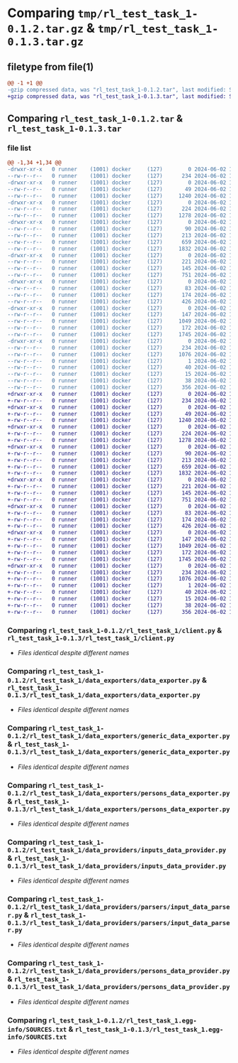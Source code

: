# Comparing `tmp/rl_test_task_1-0.1.2.tar.gz` & `tmp/rl_test_task_1-0.1.3.tar.gz`

## filetype from file(1)

```diff
@@ -1 +1 @@
-gzip compressed data, was "rl_test_task_1-0.1.2.tar", last modified: Sun Jun  2 15:08:16 2024, max compression
+gzip compressed data, was "rl_test_task_1-0.1.3.tar", last modified: Sun Jun  2 15:13:11 2024, max compression
```

## Comparing `rl_test_task_1-0.1.2.tar` & `rl_test_task_1-0.1.3.tar`

### file list

```diff
@@ -1,34 +1,34 @@
-drwxr-xr-x   0 runner    (1001) docker     (127)        0 2024-06-02 15:08:16.863075 rl_test_task_1-0.1.2/
--rw-r--r--   0 runner    (1001) docker     (127)      234 2024-06-02 15:08:16.863075 rl_test_task_1-0.1.2/PKG-INFO
-drwxr-xr-x   0 runner    (1001) docker     (127)        0 2024-06-02 15:08:16.859074 rl_test_task_1-0.1.2/rl_test_task_1/
--rw-r--r--   0 runner    (1001) docker     (127)       49 2024-06-02 15:08:06.000000 rl_test_task_1-0.1.2/rl_test_task_1/__init__.py
--rw-r--r--   0 runner    (1001) docker     (127)     1240 2024-06-02 15:08:06.000000 rl_test_task_1-0.1.2/rl_test_task_1/client.py
-drwxr-xr-x   0 runner    (1001) docker     (127)        0 2024-06-02 15:08:16.863075 rl_test_task_1-0.1.2/rl_test_task_1/data_exporters/
--rw-r--r--   0 runner    (1001) docker     (127)      224 2024-06-02 15:08:06.000000 rl_test_task_1-0.1.2/rl_test_task_1/data_exporters/__init__.py
--rw-r--r--   0 runner    (1001) docker     (127)     1278 2024-06-02 15:08:06.000000 rl_test_task_1-0.1.2/rl_test_task_1/data_exporters/data_exporter.py
-drwxr-xr-x   0 runner    (1001) docker     (127)        0 2024-06-02 15:08:16.863075 rl_test_task_1-0.1.2/rl_test_task_1/data_exporters/exceptions/
--rw-r--r--   0 runner    (1001) docker     (127)       90 2024-06-02 15:08:06.000000 rl_test_task_1-0.1.2/rl_test_task_1/data_exporters/exceptions/__init__.py
--rw-r--r--   0 runner    (1001) docker     (127)      213 2024-06-02 15:08:06.000000 rl_test_task_1-0.1.2/rl_test_task_1/data_exporters/exceptions/unsupported_data_type.py
--rw-r--r--   0 runner    (1001) docker     (127)      659 2024-06-02 15:08:06.000000 rl_test_task_1-0.1.2/rl_test_task_1/data_exporters/generic_data_exporter.py
--rw-r--r--   0 runner    (1001) docker     (127)     1832 2024-06-02 15:08:06.000000 rl_test_task_1-0.1.2/rl_test_task_1/data_exporters/persons_data_exporter.py
-drwxr-xr-x   0 runner    (1001) docker     (127)        0 2024-06-02 15:08:16.863075 rl_test_task_1-0.1.2/rl_test_task_1/data_providers/
--rw-r--r--   0 runner    (1001) docker     (127)      221 2024-06-02 15:08:06.000000 rl_test_task_1-0.1.2/rl_test_task_1/data_providers/__init__.py
--rw-r--r--   0 runner    (1001) docker     (127)      145 2024-06-02 15:08:06.000000 rl_test_task_1-0.1.2/rl_test_task_1/data_providers/data_provider.py
--rw-r--r--   0 runner    (1001) docker     (127)      751 2024-06-02 15:08:06.000000 rl_test_task_1-0.1.2/rl_test_task_1/data_providers/inputs_data_provider.py
-drwxr-xr-x   0 runner    (1001) docker     (127)        0 2024-06-02 15:08:16.863075 rl_test_task_1-0.1.2/rl_test_task_1/data_providers/models/
--rw-r--r--   0 runner    (1001) docker     (127)       83 2024-06-02 15:08:06.000000 rl_test_task_1-0.1.2/rl_test_task_1/data_providers/models/__init__.py
--rw-r--r--   0 runner    (1001) docker     (127)      174 2024-06-02 15:08:06.000000 rl_test_task_1-0.1.2/rl_test_task_1/data_providers/models/input.py
--rw-r--r--   0 runner    (1001) docker     (127)      426 2024-06-02 15:08:06.000000 rl_test_task_1-0.1.2/rl_test_task_1/data_providers/models/person.py
-drwxr-xr-x   0 runner    (1001) docker     (127)        0 2024-06-02 15:08:16.863075 rl_test_task_1-0.1.2/rl_test_task_1/data_providers/parsers/
--rw-r--r--   0 runner    (1001) docker     (127)      147 2024-06-02 15:08:06.000000 rl_test_task_1-0.1.2/rl_test_task_1/data_providers/parsers/__init__.py
--rw-r--r--   0 runner    (1001) docker     (127)     1049 2024-06-02 15:08:06.000000 rl_test_task_1-0.1.2/rl_test_task_1/data_providers/parsers/input_data_parser.py
--rw-r--r--   0 runner    (1001) docker     (127)      172 2024-06-02 15:08:06.000000 rl_test_task_1-0.1.2/rl_test_task_1/data_providers/parsers/output_data_parser.py
--rw-r--r--   0 runner    (1001) docker     (127)     1745 2024-06-02 15:08:06.000000 rl_test_task_1-0.1.2/rl_test_task_1/data_providers/persons_data_provider.py
-drwxr-xr-x   0 runner    (1001) docker     (127)        0 2024-06-02 15:08:16.863075 rl_test_task_1-0.1.2/rl_test_task_1.egg-info/
--rw-r--r--   0 runner    (1001) docker     (127)      234 2024-06-02 15:08:16.000000 rl_test_task_1-0.1.2/rl_test_task_1.egg-info/PKG-INFO
--rw-r--r--   0 runner    (1001) docker     (127)     1076 2024-06-02 15:08:16.000000 rl_test_task_1-0.1.2/rl_test_task_1.egg-info/SOURCES.txt
--rw-r--r--   0 runner    (1001) docker     (127)        1 2024-06-02 15:08:16.000000 rl_test_task_1-0.1.2/rl_test_task_1.egg-info/dependency_links.txt
--rw-r--r--   0 runner    (1001) docker     (127)       40 2024-06-02 15:08:16.000000 rl_test_task_1-0.1.2/rl_test_task_1.egg-info/requires.txt
--rw-r--r--   0 runner    (1001) docker     (127)       15 2024-06-02 15:08:16.000000 rl_test_task_1-0.1.2/rl_test_task_1.egg-info/top_level.txt
--rw-r--r--   0 runner    (1001) docker     (127)       38 2024-06-02 15:08:16.863075 rl_test_task_1-0.1.2/setup.cfg
--rw-r--r--   0 runner    (1001) docker     (127)      356 2024-06-02 15:08:06.000000 rl_test_task_1-0.1.2/setup.py
+drwxr-xr-x   0 runner    (1001) docker     (127)        0 2024-06-02 15:13:11.820765 rl_test_task_1-0.1.3/
+-rw-r--r--   0 runner    (1001) docker     (127)      234 2024-06-02 15:13:11.820765 rl_test_task_1-0.1.3/PKG-INFO
+drwxr-xr-x   0 runner    (1001) docker     (127)        0 2024-06-02 15:13:11.812765 rl_test_task_1-0.1.3/rl_test_task_1/
+-rw-r--r--   0 runner    (1001) docker     (127)       49 2024-06-02 15:13:02.000000 rl_test_task_1-0.1.3/rl_test_task_1/__init__.py
+-rw-r--r--   0 runner    (1001) docker     (127)     1240 2024-06-02 15:13:02.000000 rl_test_task_1-0.1.3/rl_test_task_1/client.py
+drwxr-xr-x   0 runner    (1001) docker     (127)        0 2024-06-02 15:13:11.816765 rl_test_task_1-0.1.3/rl_test_task_1/data_exporters/
+-rw-r--r--   0 runner    (1001) docker     (127)      224 2024-06-02 15:13:02.000000 rl_test_task_1-0.1.3/rl_test_task_1/data_exporters/__init__.py
+-rw-r--r--   0 runner    (1001) docker     (127)     1278 2024-06-02 15:13:02.000000 rl_test_task_1-0.1.3/rl_test_task_1/data_exporters/data_exporter.py
+drwxr-xr-x   0 runner    (1001) docker     (127)        0 2024-06-02 15:13:11.816765 rl_test_task_1-0.1.3/rl_test_task_1/data_exporters/exceptions/
+-rw-r--r--   0 runner    (1001) docker     (127)       90 2024-06-02 15:13:02.000000 rl_test_task_1-0.1.3/rl_test_task_1/data_exporters/exceptions/__init__.py
+-rw-r--r--   0 runner    (1001) docker     (127)      213 2024-06-02 15:13:02.000000 rl_test_task_1-0.1.3/rl_test_task_1/data_exporters/exceptions/unsupported_data_type.py
+-rw-r--r--   0 runner    (1001) docker     (127)      659 2024-06-02 15:13:02.000000 rl_test_task_1-0.1.3/rl_test_task_1/data_exporters/generic_data_exporter.py
+-rw-r--r--   0 runner    (1001) docker     (127)     1832 2024-06-02 15:13:02.000000 rl_test_task_1-0.1.3/rl_test_task_1/data_exporters/persons_data_exporter.py
+drwxr-xr-x   0 runner    (1001) docker     (127)        0 2024-06-02 15:13:11.816765 rl_test_task_1-0.1.3/rl_test_task_1/data_providers/
+-rw-r--r--   0 runner    (1001) docker     (127)      221 2024-06-02 15:13:02.000000 rl_test_task_1-0.1.3/rl_test_task_1/data_providers/__init__.py
+-rw-r--r--   0 runner    (1001) docker     (127)      145 2024-06-02 15:13:02.000000 rl_test_task_1-0.1.3/rl_test_task_1/data_providers/data_provider.py
+-rw-r--r--   0 runner    (1001) docker     (127)      751 2024-06-02 15:13:02.000000 rl_test_task_1-0.1.3/rl_test_task_1/data_providers/inputs_data_provider.py
+drwxr-xr-x   0 runner    (1001) docker     (127)        0 2024-06-02 15:13:11.816765 rl_test_task_1-0.1.3/rl_test_task_1/data_providers/models/
+-rw-r--r--   0 runner    (1001) docker     (127)       83 2024-06-02 15:13:02.000000 rl_test_task_1-0.1.3/rl_test_task_1/data_providers/models/__init__.py
+-rw-r--r--   0 runner    (1001) docker     (127)      174 2024-06-02 15:13:02.000000 rl_test_task_1-0.1.3/rl_test_task_1/data_providers/models/input.py
+-rw-r--r--   0 runner    (1001) docker     (127)      426 2024-06-02 15:13:02.000000 rl_test_task_1-0.1.3/rl_test_task_1/data_providers/models/person.py
+drwxr-xr-x   0 runner    (1001) docker     (127)        0 2024-06-02 15:13:11.820765 rl_test_task_1-0.1.3/rl_test_task_1/data_providers/parsers/
+-rw-r--r--   0 runner    (1001) docker     (127)      147 2024-06-02 15:13:02.000000 rl_test_task_1-0.1.3/rl_test_task_1/data_providers/parsers/__init__.py
+-rw-r--r--   0 runner    (1001) docker     (127)     1049 2024-06-02 15:13:02.000000 rl_test_task_1-0.1.3/rl_test_task_1/data_providers/parsers/input_data_parser.py
+-rw-r--r--   0 runner    (1001) docker     (127)      172 2024-06-02 15:13:02.000000 rl_test_task_1-0.1.3/rl_test_task_1/data_providers/parsers/output_data_parser.py
+-rw-r--r--   0 runner    (1001) docker     (127)     1745 2024-06-02 15:13:02.000000 rl_test_task_1-0.1.3/rl_test_task_1/data_providers/persons_data_provider.py
+drwxr-xr-x   0 runner    (1001) docker     (127)        0 2024-06-02 15:13:11.820765 rl_test_task_1-0.1.3/rl_test_task_1.egg-info/
+-rw-r--r--   0 runner    (1001) docker     (127)      234 2024-06-02 15:13:11.000000 rl_test_task_1-0.1.3/rl_test_task_1.egg-info/PKG-INFO
+-rw-r--r--   0 runner    (1001) docker     (127)     1076 2024-06-02 15:13:11.000000 rl_test_task_1-0.1.3/rl_test_task_1.egg-info/SOURCES.txt
+-rw-r--r--   0 runner    (1001) docker     (127)        1 2024-06-02 15:13:11.000000 rl_test_task_1-0.1.3/rl_test_task_1.egg-info/dependency_links.txt
+-rw-r--r--   0 runner    (1001) docker     (127)       40 2024-06-02 15:13:11.000000 rl_test_task_1-0.1.3/rl_test_task_1.egg-info/requires.txt
+-rw-r--r--   0 runner    (1001) docker     (127)       15 2024-06-02 15:13:11.000000 rl_test_task_1-0.1.3/rl_test_task_1.egg-info/top_level.txt
+-rw-r--r--   0 runner    (1001) docker     (127)       38 2024-06-02 15:13:11.820765 rl_test_task_1-0.1.3/setup.cfg
+-rw-r--r--   0 runner    (1001) docker     (127)      356 2024-06-02 15:13:02.000000 rl_test_task_1-0.1.3/setup.py
```

### Comparing `rl_test_task_1-0.1.2/rl_test_task_1/client.py` & `rl_test_task_1-0.1.3/rl_test_task_1/client.py`

 * *Files identical despite different names*

### Comparing `rl_test_task_1-0.1.2/rl_test_task_1/data_exporters/data_exporter.py` & `rl_test_task_1-0.1.3/rl_test_task_1/data_exporters/data_exporter.py`

 * *Files identical despite different names*

### Comparing `rl_test_task_1-0.1.2/rl_test_task_1/data_exporters/generic_data_exporter.py` & `rl_test_task_1-0.1.3/rl_test_task_1/data_exporters/generic_data_exporter.py`

 * *Files identical despite different names*

### Comparing `rl_test_task_1-0.1.2/rl_test_task_1/data_exporters/persons_data_exporter.py` & `rl_test_task_1-0.1.3/rl_test_task_1/data_exporters/persons_data_exporter.py`

 * *Files identical despite different names*

### Comparing `rl_test_task_1-0.1.2/rl_test_task_1/data_providers/inputs_data_provider.py` & `rl_test_task_1-0.1.3/rl_test_task_1/data_providers/inputs_data_provider.py`

 * *Files identical despite different names*

### Comparing `rl_test_task_1-0.1.2/rl_test_task_1/data_providers/parsers/input_data_parser.py` & `rl_test_task_1-0.1.3/rl_test_task_1/data_providers/parsers/input_data_parser.py`

 * *Files identical despite different names*

### Comparing `rl_test_task_1-0.1.2/rl_test_task_1/data_providers/persons_data_provider.py` & `rl_test_task_1-0.1.3/rl_test_task_1/data_providers/persons_data_provider.py`

 * *Files identical despite different names*

### Comparing `rl_test_task_1-0.1.2/rl_test_task_1.egg-info/SOURCES.txt` & `rl_test_task_1-0.1.3/rl_test_task_1.egg-info/SOURCES.txt`

 * *Files identical despite different names*

